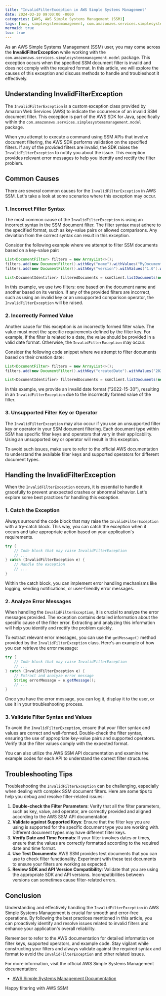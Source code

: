 ```yaml
---
title: "InvalidFilterException in AWS Simple Systems Management"
date: 2024-03-10 09:00:00 -0000
categories: [AWS, AWS Simple Systems Management (SSM)]
tags: [aws, simplesystemsmanagement, com.amazonaws.services.simplesystemsmanagement.model]
mermaid: true
toc: true
---
```



As an AWS Simple Systems Management (SSM) user, you may come across the **InvalidFilterException** while working with the `com.amazonaws.services.simplesystemsmanagement.model` package. This exception occurs when the specified SSM document filter is invalid and does not comply with the required format. In this article, we will explore the causes of this exception and discuss methods to handle and troubleshoot it effectively.

## Understanding InvalidFilterException
The `InvalidFilterException` is a custom exception class provided by Amazon Web Services (AWS) to indicate the occurrence of an invalid SSM document filter. This exception is part of the AWS SDK for Java, specifically within the `com.amazonaws.services.simplesystemsmanagement.model` package.

When you attempt to execute a command using SSM APIs that involve document filtering, the AWS SDK performs validation on the specified filters. If any of the provided filters are invalid, the SDK raises the `InvalidFilterException` to notify you about the issue. This exception provides relevant error messages to help you identify and rectify the filter problem.

## Common Causes
There are several common causes for the `InvalidFilterException` in AWS SSM. Let's take a look at some scenarios where this exception may occur.

### 1. Incorrect Filter Syntax
The most common cause of the `InvalidFilterException` is using an incorrect syntax in the SSM document filter. The filter syntax must adhere to the specified format, such as key-value pairs or allowed comparisons. Any deviation from the correct syntax can result in this exception.

Consider the following example where we attempt to filter SSM documents based on a key-value pair:
```java
List<DocumentFilter> filters = new ArrayList<>();
filters.add(new DocumentFilter().withKey("name").withValues("MyDocument").withOperator(DocumentFilterOperator.EQUAL));
filters.add(new DocumentFilter().withKey("version").withValues("1.0").withOperator(DocumentFilterOperator.LESS_THAN));

List<DocumentIdentifier> filteredDocuments = ssmClient.listDocuments(new ListDocumentsRequest().withDocumentFilterList(filters));
```

In this example, we use two filters: one based on the document name and another based on its version. If any of the provided filters are incorrect, such as using an invalid key or an unsupported comparison operator, the `InvalidFilterException` will be raised.

### 2. Incorrectly Formed Value
Another cause for this exception is an incorrectly formed filter value. The value must meet the specific requirements defined by the filter key. For example, if the filter is related to a date, the value should be provided in a valid date format. Otherwise, the `InvalidFilterException` may occur.

Consider the following code snippet where we attempt to filter documents based on their creation date:
```java
List<DocumentFilter> filters = new ArrayList<>();
filters.add(new DocumentFilter().withKey("createdDate").withValues("2022-15-30").withOperator(DocumentFilterOperator.GREATER_THAN));

List<DocumentIdentifier> filteredDocuments = ssmClient.listDocuments(new ListDocumentsRequest().withDocumentFilterList(filters));
```

In this example, we provide an invalid date format ("2022-15-30"), resulting in an `InvalidFilterException` due to the incorrectly formed value of the filter.

### 3. Unsupported Filter Key or Operator
The `InvalidFilterException` may also occur if you use an unsupported filter key or operator in your SSM document filtering. Each document type within SSM has specific filter keys and operators that vary in their applicability. Using an unsupported key or operator will result in this exception.

To avoid such issues, make sure to refer to the official AWS documentation to understand the available filter keys and supported operators for different document types.

## Handling the InvalidFilterException
When the `InvalidFilterException` occurs, it is essential to handle it gracefully to prevent unexpected crashes or abnormal behavior. Let's explore some best practices for handling this exception.

### 1. Catch the Exception
Always surround the code block that may raise the `InvalidFilterException` with a try-catch block. This way, you can catch the exception when it occurs and take appropriate action based on your application's requirements.

```java
try {
    // Code block that may raise InvalidFilterException
    // ...
} catch (InvalidFilterException e) {
    // Handle the exception
    // ...
}
```

Within the catch block, you can implement error handling mechanisms like logging, sending notifications, or user-friendly error messages.

### 2. Analyze Error Messages
When handling the `InvalidFilterException`, it is crucial to analyze the error messages provided. The exception contains detailed information about the specific cause of the filter error. Extracting and analyzing this information will help you identify and rectify the problem quickly.

To extract relevant error messages, you can use the `getMessage()` method provided by the `InvalidFilterException` class. Here's an example of how you can retrieve the error message:

```java
try {
    // Code block that may raise InvalidFilterException
    // ...
} catch (InvalidFilterException e) {
    // Extract and analyze error message
    String errorMessage = e.getMessage();
    // ...
}
```

Once you have the error message, you can log it, display it to the user, or use it in your troubleshooting process.

### 3. Validate Filter Syntax and Values
To avoid the `InvalidFilterException`, ensure that your filter syntax and values are correct and well-formed. Double-check the filter syntax, ensuring the use of appropriate key-value pairs and supported operators. Verify that the filter values comply with the expected format.

You can also utilize the AWS SSM API documentation and examine the example codes for each API to understand the correct filter structures.

## Troubleshooting Tips
Troubleshooting the `InvalidFilterException` can be challenging, especially when dealing with complex SSM document filters. Here are some tips to help you debug and resolve filter-related issues:

1. **Double-check the Filter Parameters**: Verify that all the filter parameters, such as key, value, and operator, are correctly provided and aligned according to the AWS SSM API documentation.
2. **Validate against Supported Keys**: Ensure that the filter key you are using is supported for the specific document type you are working with. Different document types may have different filter keys.
3. **Verify Date and Time Formats**: If your filter involves dates or times, ensure that the values are correctly formatted according to the required date and time format.
4. **Use Test Documents**: AWS SSM provides test documents that you can use to check filter functionality. Experiment with these test documents to ensure your filters are working as expected.
5. **Review SDK and API Version Compatibility**: Validate that you are using the appropriate SDK and API versions. Incompatibilities between versions can sometimes cause filter-related errors.

## Conclusion
Understanding and effectively handling the `InvalidFilterException` in AWS Simple Systems Management is crucial for smooth and error-free operations. By following the best practices mentioned in this article, you can proactively identify and resolve issues related to invalid filters and enhance your application's overall reliability.

Remember to refer to the AWS documentation for detailed information on filter keys, supported operators, and example code. Stay vigilant while constructing your filters and always validate against the required syntax and format to avoid the `InvalidFilterException` and other related issues.

For more information, visit the official AWS Simple Systems Management documentation:
- [AWS Simple Systems Management Documentation](https://docs.aws.amazon.com/systems-manager/index.html)

Happy filtering with AWS SSM!